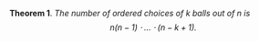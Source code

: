 **Theorem 1**. *The number of ordered choices of $k$ balls out of $n$ is
$$n(n-1)\cdot \ldots \cdot (n-k+1).$$*
